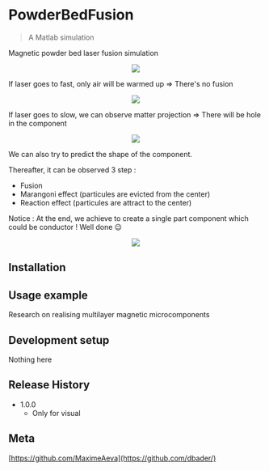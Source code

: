 # PowderBedFusion
> A Matlab simulation

Magnetic powder bed laser fusion simulation

<p align="center">
  <img src="https://github.com/MaximeAeva/PowderBedFusion/blob/main/hellonormal.gif">
</p>

If laser goes to fast, only air will be warmed up => There's no fusion
<p align="center">
  <img src="https://github.com/MaximeAeva/PowderBedFusion/blob/main/hellounder.gif">
</p>

If laser goes to slow, we can observe matter projection => There will be hole in the component
<p align="center">
  <img src="https://github.com/MaximeAeva/PowderBedFusion/blob/main/helloover.gif">
</p>

We can also try to predict the shape of the component. 

Thereafter, it can be observed 3 step :
- Fusion
- Marangoni effect (particules are evicted from the center)
- Reaction effect (particules are attract to the center)

Notice : At the end, we achieve to create a single part component which could be conductor ! Well done :wink:
<p align="center">
  <img src="https://github.com/MaximeAeva/PowderBedFusion/blob/main/helloshape.gif">
</p>

## Installation


## Usage example

Research on realising multilayer magnetic microcomponents

## Development setup

Nothing here

## Release History

* 1.0.0
    * Only for visual

## Meta

[https://github.com/MaximeAeva](https://github.com/dbader/)

